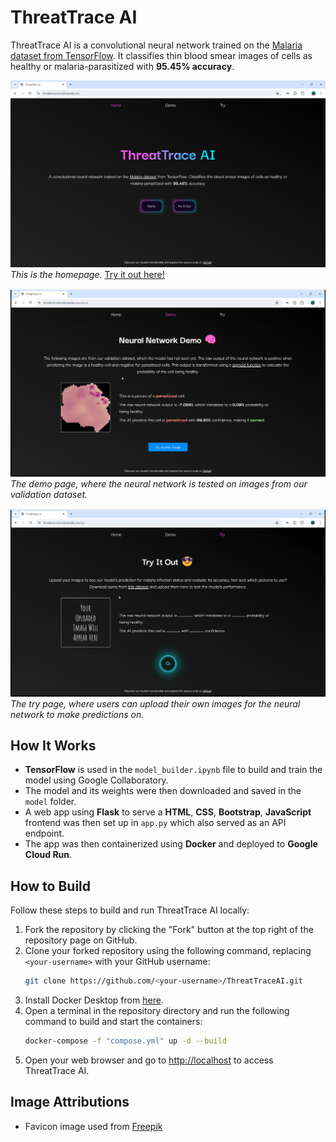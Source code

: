 # ThreatTrace AI

ThreatTrace AI is a convolutional neural network trained on the [Malaria dataset from TensorFlow](https://www.tensorflow.org/datasets/catalog/malaria). It classifies thin blood smear images of cells as healthy or malaria-parasitized with **95.45% accuracy**.

![Homepage](examples/homepage.png)
_This is the homepage._
[Try it out here!](https://threattrace.brookmaodev.me/)

![Demo Page](examples/demo.gif)
_The demo page, where the neural network is tested on images from our validation dataset._

![Try Page](examples/try.gif)
_The try page, where users can upload their own images for the neural network to make predictions on._

## How It Works

- **TensorFlow** is used in the `model_builder.ipynb` file to build and train the model using Google Collaboratory.
- The model and its weights were then downloaded and saved in the `model` folder.
- A web app using **Flask** to serve a **HTML**, **CSS**, **Bootstrap**, **JavaScript** frontend was then set up in `app.py` which also served as an API endpoint.
- The app was then containerized using **Docker** and deployed to **Google Cloud Run**.

## How to Build

Follow these steps to build and run ThreatTrace AI locally:

1. Fork the repository by clicking the "Fork" button at the top right of the repository page on GitHub.
2. Clone your forked repository using the following command, replacing `<your-username>` with your GitHub username:
   ```bash
   git clone https://github.com/<your-username>/ThreatTraceAI.git
   ```
3. Install Docker Desktop from [here](https://www.docker.com/products/docker-desktop).
4. Open a terminal in the repository directory and run the following command to build and start the containers:
   ```bash
   docker-compose -f "compose.yml" up -d --build
   ```
5. Open your web browser and go to [http://localhost](http://localhost) to access ThreatTrace AI.

## Image Attributions

- Favicon image used from [Freepik](https://www.freepik.com/icon/neural_2103658#fromView=search&page=1&position=14&uuid=acd1259a-2315-4e6c-9580-88ed0a5d32d6)
